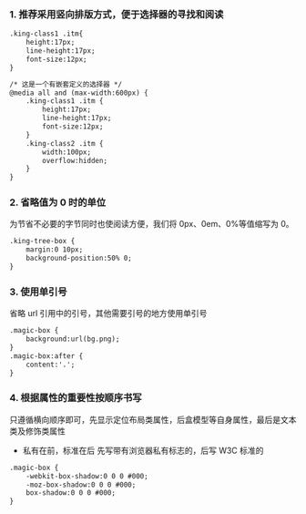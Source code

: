 ### 1. 推荐采用竖向排版方式，便于选择器的寻找和阅读

```html
.king-class1 .itm{
    height:17px;
    line-height:17px;
    font-size:12px;
}

/* 这是一个有嵌套定义的选择器 */
@media all and (max-width:600px) {
    .king-class1 .itm {
        height:17px;
        line-height:17px;
        font-size:12px;
    }
    .king-class2 .itm {
        width:100px;
        overflow:hidden;
    }
}
```

### 2. 省略值为 0 时的单位
为节省不必要的字节同时也使阅读方便，我们将 0px、0em、0%等值缩写为 0。

```html
.king-tree-box {
    margin:0 10px;
    background-position:50% 0;
}
```

### 3. 使用单引号
省略 url 引用中的引号，其他需要引号的地方使用单引号

```html
.magic-box {
    background:url(bg.png);
}
.magic-box:after {
    content:'.';
}
``` 

### 4. 根据属性的重要性按顺序书写

只遵循横向顺序即可，先显示定位布局类属性，后盒模型等自身属性，最后是文本类及修饰类属性

- 私有在前，标准在后
先写带有浏览器私有标志的，后写 W3C 标准的

```html
.magic-box {
    -webkit-box-shadow:0 0 0 #000;
    -moz-box-shadow:0 0 0 #000;
    box-shadow:0 0 0 #000;
}
```

